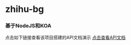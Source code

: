 # zhihu-bg
### 基于NodeJS和KOA
点击如下链接查看该项目搭建的API文档演示
[点击查看API文档](https://documenter.getpostman.com/view/11723358/TVeiDAe4)
